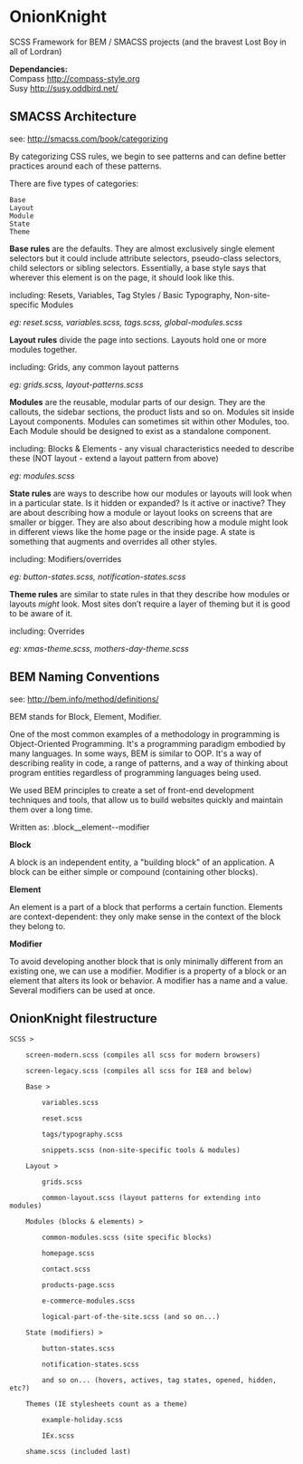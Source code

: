 OnionKnight
===========

SCSS Framework for BEM / SMACSS projects (and the bravest Lost Boy in all of Lordran)

<strong>Dependancies:</strong>   
Compass http://compass-style.org  
Susy http://susy.oddbird.net/


SMACSS Architecture
-------------------
see: http://smacss.com/book/categorizing

By categorizing CSS rules, we begin to see patterns and can define better practices around each of these patterns.

There are five types of categories:

    Base
    Layout
    Module
    State
    Theme



<strong>Base rules</strong> 
are the defaults. They are almost exclusively single element selectors but it could include attribute selectors, pseudo-class selectors, child selectors or sibling selectors. Essentially, a base style says that wherever this element is on the page, it should look like this.

including: Resets, Variables, Tag Styles / Basic Typography, Non-site-specific Modules

<em>eg: reset.scss, variables.scss, tags.scss, global-modules.scss</em>


<strong>Layout rules</strong>
divide the page into sections. Layouts hold one or more modules together.

including: Grids, any common layout patterns

<em>eg: grids.scss, layout-patterns.scss</em>


<strong>Modules</strong> 
are the reusable, modular parts of our design. They are the callouts, the sidebar sections, the product lists and so on. Modules sit inside Layout components. Modules can sometimes sit within other Modules, too. Each Module should be designed to exist as a standalone component.

including: Blocks & Elements - any visual characteristics needed to describe these (NOT layout - extend a layout pattern from above)

<em>eg: modules.scss</em>
 
 
<strong>State rules</strong> 
are ways to describe how our modules or layouts will look when in a particular state. Is it hidden or expanded? Is it active or inactive? They are about describing how a module or layout looks on screens that are smaller or bigger. They are also about describing how a module might look in different views like the home page or the inside page. A state is something that augments and overrides all other styles.

including: Modifiers/overrides

<em>eg: button-states.scss, notification-states.scss</em>


<strong>Theme rules</strong> 
are similar to state rules in that they describe how modules or layouts *might* look. Most sites don’t require a layer of theming but it is good to be aware of it.

including: Overrides

<em>eg: xmas-theme.scss, mothers-day-theme.scss</em>





BEM Naming Conventions
----------------------
see: http://bem.info/method/definitions/

BEM stands for Block, Element, Modifier.

One of the most common examples of a methodology in programming is Object-Oriented Programming. It's a programming paradigm embodied by many languages. In some ways, BEM is similar to OOP. It's a way of describing reality in code, a range of patterns, and a way of thinking about program entities regardless of programming languages being used.

We used BEM principles to create a set of front-end development techniques and tools, that allow us to build websites quickly and maintain them over a long time.

Written as:
.block__element--modifier


<strong>Block</strong>

A block is an independent entity, a "building block" of an application. A block can be either simple or compound (containing other blocks).


<strong>Element</strong>

An element is a part of a block that performs a certain function. Elements are context-dependent: they only make sense in the context of the block they belong to.


<strong>Modifier</strong>

To avoid developing another block that is only minimally different from an existing one, we can use a modifier.  Modifier is a property of a block or an element that alters its look or behavior. A modifier has a name and a value. Several modifiers can be used at once.


OnionKnight filestructure
-------------------------

    SCSS >

        screen-modern.scss (compiles all scss for modern browsers)

        screen-legacy.scss (compiles all scss for IE8 and below)

        Base >

            variables.scss

            reset.scss

            tags/typography.scss

            snippets.scss (non-site-specific tools & modules)

        Layout >

            grids.scss

            common-layout.scss (layout patterns for extending into modules)

        Modules (blocks & elements) >

            common-modules.scss (site specific blocks)

            homepage.scss

            contact.scss

            products-page.scss

            e-commerce-modules.scss

            logical-part-of-the-site.scss (and so on...)

        State (modifiers) >

            button-states.scss

            notification-states.scss

            and so on... (hovers, actives, tag states, opened, hidden, etc?)

        Themes (IE stylesheets count as a theme)

            example-holiday.scss

            IEx.scss

        shame.scss (included last)



